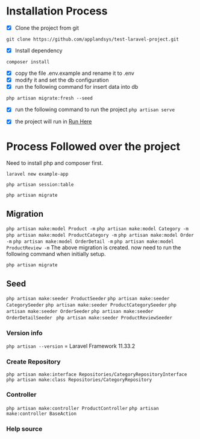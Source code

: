 # Installation Process

- [x] Clone the project from git 

``` git clone https://github.com/applandsys/test-laravel-project.git ```

- [x] Install dependency

``` composer install ```

- [x] copy the file .env.example and rename it to .env
- [x] modify it and set the db configuration
- [x] run the following command for insert data into db

``` php artisan migrate:fresh --seed ```

- [x] run the following command to run the project
  ``` php artisan serve ```
- [x] the project will run in [Run Here](http://127.0.0.1:8000/category/laptops/products?sort=top_rated)


# Process Followed over the project

Need to install php and composer first.

```laravel new example-app```

```php artisan session:table```

```php artisan migrate```

## Migration
``` php artisan make:model Product -m ```
``` php artisan make:model Category -m ```
``` php artisan make:model ProductCategory -m ```
``` php artisan make:model Order -m ```
``` php artisan make:model OrderDetail -m ```
``` php artisan make:model ProductReview -m ```
The above migration is created. now need to run the following command when initially setup.

``` php artisan migrate ```

## Seed

``` php artisan make:seeder ProductSeeder ```
``` php artisan make:seeder CategorySeeder ```
``` php artisan make:seeder ProductCategorySeeder ```
``` php artisan make:seeder OrderSeeder ```
``` php artisan make:seeder OrderDetailSeeder ```
``` php artisan make:seeder ProductReviewSeeder```


### Version info
``` php artisan --version ``` = Laravel Framework 11.33.2

### Create Repository
``` php artisan make:interface Repositories/CategoryRepositoryInterface ```
``` php artisan make:class Repositories/CategoryRepository ```

### Controller
``` php artisan make:controller ProductController ```
``` php artisan make:controller BaseAction ```

### Help source



